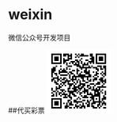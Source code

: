 # weixin
微信公众号开发项目  

##代买彩票
![3304服务站](https://raw.githubusercontent.com/zycFran/weixin/master/3304.bmp)
